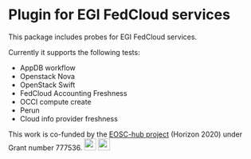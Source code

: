 # Plugin for EGI FedCloud services

This package includes probes for EGI FedCloud services.

Currently it supports the following tests:
 - AppDB workflow
 - Openstack Nova
 - OpenStack Swift
 - FedCloud Accounting Freshness
 - OCCI compute create
 - Perun
 - Cloud info provider freshness

This work is co-funded by the [EOSC-hub project](http://eosc-hub.eu/) (Horizon 2020) under Grant number 777536.
<img src="https://wiki.eosc-hub.eu/download/attachments/1867786/eu%20logo.jpeg?version=1&modificationDate=1459256840098&api=v2" height="24">
<img src="https://wiki.eosc-hub.eu/download/attachments/18973612/eosc-hub-web.png?version=1&modificationDate=1516099993132&api=v2" height="24">

